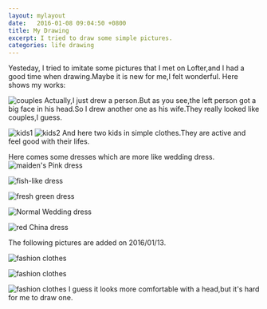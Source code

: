 ```yaml
---
layout: mylayout
date:   2016-01-08 09:04:50 +0800
title: My Drawing
excerpt: I tried to draw some simple pictures.
categories: life drawing
---
```


  Yesteday, I tried to imitate some pictures that I met on Lofter,and I had a good time when drawing.Maybe it is new for me,I felt wonderful.
  Here shows my works:

  ![couples](/images/pic1.jpg)
  Actually,I just drew a person.But as you see,the left person got a big face in his head.So I drew another one as his wife.They really looked like  couples,I guess.

  ![kids1](/images/pic2.jpg)
  ![kids2](/images/pic3.jpg)
  And here two kids in simple clothes.They are active and feel good with their lifes.

  Here comes some dresses which are more like wedding dress.
  ![maiden's Pink dress](/images/pic6.jpg)

  ![fish-like dress](/images/pic7.jpg)

  ![fresh green dress](/images/pic8.jpg)

  ![Normal Wedding dress](/images/pic4.jpg)

  ![red China dress](/images/pic5.jpg)

  The following pictures are added on 2016/01/13.

  ![fashion clothes](/images/pic9.jpg)

  ![fashion clothes](/images/pic10.jpg)

  ![fashion clothes](/images/pic11.jpg)
  I guess it looks more comfortable with a head,but it's hard for me to draw one.
